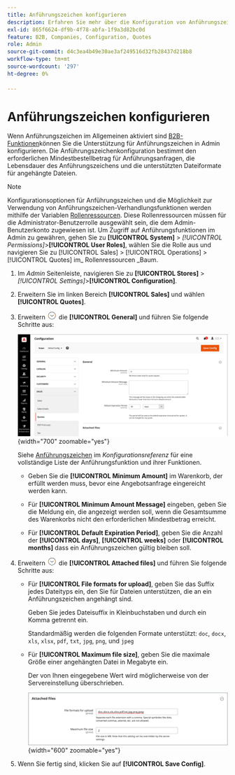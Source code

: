```yaml
---
title: Anführungszeichen konfigurieren
description: Erfahren Sie mehr über die Konfiguration von Anführungszeichen, die den erforderlichen Mindestbestellbetrag für Anführungszeichenanfragen, die Lebensdauer von Anführungszeichen und Dateianhänge steuert.
exl-id: 865f6624-df9b-4f78-abfa-1f9a3d82bc0d
feature: B2B, Companies, Configuration, Quotes
role: Admin
source-git-commit: d4c3ea4b49e30ae3af249516d32fb28437d218b8
workflow-type: tm+mt
source-wordcount: '297'
ht-degree: 0%

---
```


# Anführungszeichen konfigurieren

Wenn Anführungszeichen im Allgemeinen aktiviert sind [B2B-Funktionen](enable-basic-features.md)können Sie die Unterstützung für Anführungszeichen in Admin konfigurieren. Die Anführungszeichenkonfiguration bestimmt den erforderlichen Mindestbestellbetrag für Anführungsanfragen, die Lebensdauer des Anführungszeichens und die unterstützten Dateiformate für angehängte Dateien.

>[!NOTE]
>
>Konfigurationsoptionen für Anführungszeichen und die Möglichkeit zur Verwendung von Anführungszeichen-Verhandlungsfunktionen werden mithilfe der Variablen [Rollenressourcen](../systems/permissions-user-roles.md#role-resources). Diese Rollenressourcen müssen für die Administrator-Benutzerrolle ausgewählt sein, die dem Admin-Benutzerkonto zugewiesen ist. Um Zugriff auf Anführungsfunktionen im Admin zu gewähren, gehen Sie zu **[!UICONTROL System]** > _[!UICONTROL Permissions]_>**[!UICONTROL User Roles]**, wählen Sie die Rolle aus und navigieren Sie zu [!UICONTROL Sales] > [!UICONTROL Operations] > [!UICONTROL Quotes] im_ Rollenressourcen _Baum.

1. Im _Admin_ Seitenleiste, navigieren Sie zu **[!UICONTROL Stores]** > _[!UICONTROL Settings]_>**[!UICONTROL Configuration]**.

1. Erweitern Sie im linken Bereich **[!UICONTROL Sales]** und wählen **[!UICONTROL Quotes]**.

1. Erweitern ![Erweiterungsauswahl](../assets/icon-display-expand.png) die **[!UICONTROL General]** und führen Sie folgende Schritte aus:

   ![Konfiguration der Verkaufskurse - Allgemein](./assets/quotes-general.png){width="700" zoomable="yes"}

   Siehe [Anführungszeichen](../configuration-reference/sales/quotes.md) im _Konfigurationsreferenz_ für eine vollständige Liste der Anführungsfunktion und ihrer Funktionen.

   - Geben Sie die **[!UICONTROL Minimum Amount]** im Warenkorb, der erfüllt werden muss, bevor eine Angebotsanfrage eingereicht werden kann.

   - Für **[!UICONTROL Minimum Amount Message]** eingeben, geben Sie die Meldung ein, die angezeigt werden soll, wenn die Gesamtsumme des Warenkorbs nicht den erforderlichen Mindestbetrag erreicht.

   - Für **[!UICONTROL Default Expiration Period]**, geben Sie die Anzahl der **[!UICONTROL days]**, **[!UICONTROL weeks]** oder **[!UICONTROL months]** dass ein Anführungszeichen gültig bleiben soll.

1. Erweitern ![Erweiterungsauswahl](../assets/icon-display-expand.png) die **[!UICONTROL Attached files]** und führen Sie folgende Schritte aus:

   - Für **[!UICONTROL File formats for upload]**, geben Sie das Suffix jedes Dateityps ein, den Sie für Dateien unterstützen, die an ein Anführungszeichen angehängt sind.

     Geben Sie jedes Dateisuffix in Kleinbuchstaben und durch ein Komma getrennt ein.

     Standardmäßig werden die folgenden Formate unterstützt: `doc`, `docx`, `xls`, `xlsx`, `pdf`, `txt`, `jpg`, `png`, und `jpeg`

   - Für **[!UICONTROL Maximum file size]**, geben Sie die maximale Größe einer angehängten Datei in Megabyte ein.

     Der von Ihnen eingegebene Wert wird möglicherweise von der Servereinstellung überschrieben.

     ![Konfiguration der Verkaufskurse - angehängte Dateien](./assets/quotes-attached-files.png){width="600" zoomable="yes"}

1. Wenn Sie fertig sind, klicken Sie auf **[!UICONTROL Save Config]**.
